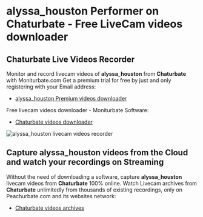 # alyssa_houston Performer on Chaturbate - Free LiveCam videos downloader

## Chaturbate Live Videos Recorder

Monitor and record livecam videos of **alyssa_houston** from **Chaturbate** with Moniturbate.com
Get a premium trial for free by just and only registering with your Email address:
* [alyssa_houston Premium videos downloader](https://moniturbate.com/request-demo-licence-key.html)

Free livecam videos downloader - Moniturbate Software:
* [Chaturbate videos downloader](https://moniturbate.com/moniturbate-download-software.html)

![alyssa_houston livecam videos recorder](https://peachurnet.com/templates/moniturbate-software.png)


## Capture alyssa_houston videos from the Cloud and watch your recordings on Streaming

Without the need of downloading a software, capture **alyssa_houston** livecam videos from **Chaturbate** 100% online.
Watch Livecam archives from **Chaturbate** unlimitedly from thousands of existing recordings, only on Peachurbate.com and its websites network:
* [Chaturbate videos archives](https://peachurnet.com/)